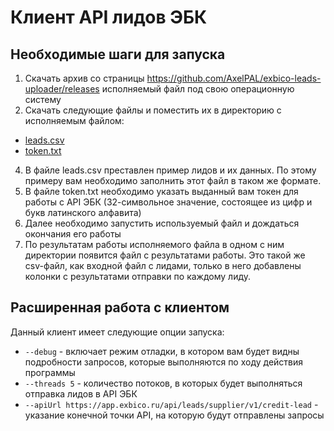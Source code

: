 # Клиент API лидов ЭБК
## Необходимые шаги для запуска

1. Скачать архив со страницы https://github.com/AxelPAL/exbico-leads-uploader/releases исполняемый файл под свою операционную систему
2. Скачать следующие файлы и поместить их в директорию с исполняемым файлом:
- [leads.csv](https://raw.githubusercontent.com/AxelPAL/exbico-leads-uploader/main/leads.csv)
- [token.txt](https://raw.githubusercontent.com/AxelPAL/exbico-leads-uploader/main/token.txt)
4. В файле leads.csv преставлен пример лидов и их данных. По этому примеру вам необходимо заполнить этот файл в таком же формате.
5. В файле token.txt необходимо указать выданный вам токен для работы с API ЭБК (32-символьное значение, состоящее из цифр и букв латинского алфавита)
6. Далее необходимо запустить используемый файл и дождаться окончания его работы
7. По результатам работы исполняемого файла в одном с ним директории появится файл с результатами работы. Это такой же csv-файл, как входной файл с лидами, только в него добавлены колонки с результатами отправки по каждому лиду.

## Расширенная работа с клиентом

Данный клиент имеет следующие опции запуска:

- `--debug` - включает режим отладки, в котором вам будет видны подробности запросов, которые выполняются по ходу действия программы
- `--threads 5` - количество потоков, в которых будет выполняться отправка лидов в API ЭБК
- `--apiUrl https://app.exbico.ru/api/leads/supplier/v1/credit-lead` - указание конечной точки API, на которую будут отправлены запросы